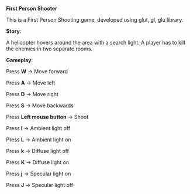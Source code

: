<p><b>First Person Shooter</b></p>
<p>This is a First Person Shooting game, developed using glut, gl, glu library. </p>
<b>Story</b>:
<p>A helicopter hovers around the area with a search light. A player has to kill the enemies in two separate rooms.</p> 
<b>Gameplay</b>:
<p>Press <b>W</b> -> Move forward</p>
<p>Press <b>A</b> -> Move left</p>
<p>Press <b>D</b> -> Move right</p>
<p>Press <b>S</b> -> Move backwards</p>
<p>Press <b>Left mouse button</b> -> Shoot</p>
<p>Press <b>l</b> -> Ambient light off</p>
<p>Press <b>L</b> -> Ambient light on</p>
<p>Press <b>k</b> -> Diffuse light off</p>
<p>Press <b>K</b> -> Diffuse light on</p>
<p>Press <b>j</b> -> Specular light on</p>
<p>Press <b>J</b> -> Specular light off</p>
